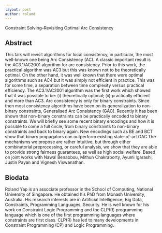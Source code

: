 ```yaml
---
layout: post
author: roland
---
```

Constraint Solving–Revisiting Optimal Arc Consistency

## Abstract
This talk will revisit algorithms for local consistency, in particular, the most well-known one being Arc Consistency (AC). A classic important result is the AC3.1/AC2001 algorithm for arc consistency.  Prior to this work, the practical algorithm was AC3 but this was known not to be theoretically optimal. On the other hand, it was well known that there were optimal algorithms such as AC4 but it was simply not efficient in practice.  This was for some time, a separation between time complexity versus practical efficiency. The AC3.1/AC2001 algorithm was the first work which showed that it was possible to be: 
(i)	theoretically optimal; (ii) practically efficient and more than AC3.
Arc consistency is only for binary constraints. Since then most consistency algorithms have been on its generalization to non-binary constraints, Generalised Arc Consistency (GAC). Recently it has been shown that non-binary constraints can be practically encoded to binary constraints. We will briefly see some recent binary encodings and how it is possible to come a full circle, from binary constraints to non-binary constraints and back to binary again. New encodings such as BE and BCT show that binary propagators can outperform existing state-of-art GAC.The mechanisms we propose are rather intuitive, but through either combinatorial preprocessing, or careful analysis, we show that they are able to provide strong fairness guarantees, as well as high social welfare.
Based on joint works with Nawal Benabbou, Mithun Chakraborty, Ayumi Igarashi, Justin Payan and Vignesh Viswanathan. 

## Biodata
Roland Yap is an associate professor in the School of Computing, National University of Singapore. He obtained his PhD from Monash University, Australia. His research interests are in Artificial Intelligence, Big Data, Constraints, Programming Languages, Security. He is well known for his work on Constraint Logic Programming and the CLP(R) programming language which is one of the first programming languages where constraints are first class. CLP(R) has led to many developments in Constraint Programming (CP) and Logic Programming. 

